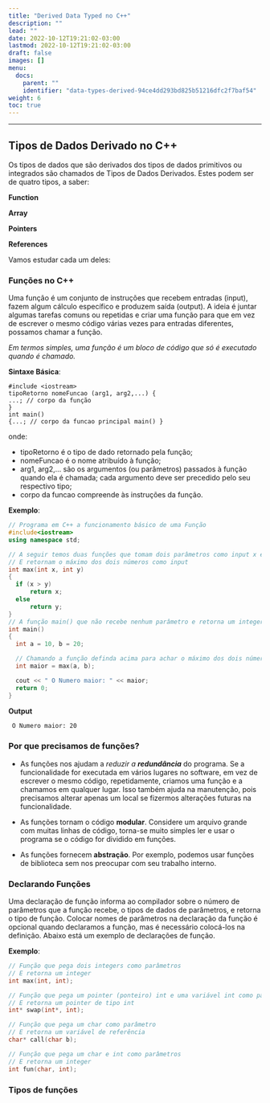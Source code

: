 ```yaml
---
title: "Derived Data Typed no C++"
description: ""
lead: ""
date: 2022-10-12T19:21:02-03:00
lastmod: 2022-10-12T19:21:02-03:00
draft: false
images: []
menu:
  docs:
    parent: ""
    identifier: "data-types-derived-94ce4dd293bd825b51216dfc2f7baf54"
weight: 6
toc: true
---
```

____

## Tipos de Dados Derivado no C++

Os tipos de dados que são derivados dos tipos de dados primitivos ou integrados são chamados de Tipos de Dados Derivados. Estes podem ser de quatro tipos, a saber:

__Function__ 

__Array__

__Pointers__

__References__

Vamos estudar cada um deles:

### Funções no C++

Uma função é um conjunto de instruções que recebem entradas (input), fazem algum cálculo específico e produzem saída (output). A ideia é juntar algumas tarefas comuns ou repetidas e criar uma função para que em vez de escrever o mesmo código várias vezes para entradas diferentes, possamos chamar a função.

*Em termos simples, uma função é um bloco de código que só é executado quando é chamado.*

__Sintaxe Básica__:

```
#include <iostream>
tipoRetorno nomeFuncao (arg1, arg2,...) {
...; // corpo da função
}
int main()
{...; // corpo da funcao principal main() }
```
onde:
-  tipoRetorno é o tipo de dado retornado pela função;
-  nomeFuncao é o nome atribuído à função;
-  arg1, arg2,... são os argumentos (ou parâmetros) passados à função quando ela é chamada; cada argumento deve ser precedido pelo seu respectivo tipo;
- corpo da funcao compreende às instruções da função.


__Exemplo__:

```c++
// Programa em C++ a funcionamento básico de uma Função
#include<iostream>
using namespace std;

// A seguir temos duas funções que tomam dois parâmetros como input x e y
// E retornam o máximo dos dois números como input 
int max(int x, int y)
{
  if (x > y)
      return x;
  else
      return y;
}
// A função main() que não recebe nenhum parâmetro e retorna um integer
int main()
{
  int a = 10, b = 20;

  // Chamando a função definda acima para achar o máximo dos dois números
  int maior = max(a, b);

  cout << " O Numero maior: " << maior;
  return 0;
}
```
__Output__

```bash
 O Numero maior: 20
```
### Por que precisamos de funções?

- As funções nos ajudam a *reduzir a **redundância*** do programa. Se a funcionalidade for executada em vários lugares no software, em vez de escrever o mesmo código, repetidamente, criamos uma função e a chamamos em qualquer lugar. Isso também ajuda na manutenção, pois precisamos alterar apenas um local se fizermos alterações futuras na funcionalidade.

- As funções tornam o código **modular**. Considere um arquivo grande com muitas linhas de código, torna-se muito simples ler e usar o programa se o código for dividido em funções.

- As funções fornecem **abstração**. Por exemplo, podemos usar funções de biblioteca sem nos preocupar com seu trabalho interno.

### Declarando Funções

Uma declaração de função informa ao compilador sobre o número de parâmetros que a função recebe, o tipos de dados de parâmetros, e retorna o tipo de função. Colocar nomes de parâmetros na declaração da função é opcional quando declaramos a função, mas é necessário colocá-los na definição. Abaixo está um exemplo de declarações de função.

__Exemplo__:

```c++
// Função que pega dois integers como parâmetros
// E retorna um integer
int max(int, int);

// Função que pega um pointer (ponteiro) int e uma variável int como parâmetros
// E retorna um pointer de tipo int
int* swap(int*, int);

// Função que pega um char como parâmetro
// E retorna um variável de referência
char* call(char b);

// Função que pega um char e int como parâmetros
// E retorna um integer
int fun(char, int);
```
### Tipos de funções
